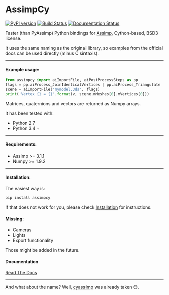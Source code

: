 # AssimpCy 
[![PyPI version](https://badge.fury.io/py/AssimpCy.svg)](https://badge.fury.io/py/AssimpCy)
[![Build Status](https://travis-ci.org/jr-garcia/AssimpCy.svg?branch=master)](https://travis-ci.org/jr-garcia/AssimpCy)
[![Documentation Status](https://readthedocs.org/projects/assimpcy/badge/?version=latest)](http://assimpcy.readthedocs.io/en/latest/?badge=latest)
             
Faster (than PyAssimp) Python bindings for [Assimp](http://assimp.org/), Cython-based, BSD3 license.

It uses the same naming as the original library, so examples from the official docs can be used directly (minus C sintaxis).
    
---

#### Example usage:

```python
from assimpcy import aiImportFile, aiPostProcessSteps as pp 
flags = pp.aiProcess_JoinIdenticalVertices | pp.aiProcess_Triangulate 
scene = aiImportFile('mymodel.3ds', flags)
print('Vertex {} = {}'.format(v, scene.mMeshes[0].mVertices[0]))
```

Matrices, quaternions and vectors are returned as Numpy arrays.

It has been tested with:
* Python 2.7
* Python 3.4 +

---

#### Requirements:

* Assimp >= 3.1.1
* Numpy >= 1.9.2

---

#### Installation:

The easiest way is:

```sh
pip install assimpcy
```

If that does not work for you, please check [Installation](http://assimpcy.readthedocs.io/en/latest/install.html) for instructions. 

#### Missing:

* Cameras
* Lights
* Export functionality

Those might be added in the future.

#### Documentation

[Read The Docs](http://assimpcy.readthedocs.io/)

-----------------

And what about the name? Well, [cyassimp](https://github.com/menpo/cyassimp) was already taken :smirk:.